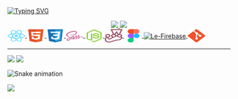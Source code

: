 [![Typing SVG](https://readme-typing-svg.herokuapp.com?font=Fira+Code&pause=1000&color=DBF715&width=435&lines=Welcome+my+GitHub;Bem+vindo+ao+meu+GitHub;Bienvenido+a+mi+GitHhub)](https://git.io/typing-svg)
<div align="center">
  <a href="https://github.com/vanessavb92">
  <img height="180em" src="https://github-readme-stats.vercel.app/api?username=vanessavb92&show_icons=true&theme=dracula&include_all_commits=true&count_private=true"/>
   <img height="180em" src="https://github-readme-stats.vercel.app/api/top-langs/?username=vanessavb92&layout=compact&langs_count=7&theme=dracula"/>
</div>
  <img align="center" alt="Le-React" height="30" width="40" src="https://raw.githubusercontent.com/devicons/devicon/master/icons/react/react-original.svg">
  <img align="center" alt="Le-HTML" height="30" width="40" src="https://raw.githubusercontent.com/devicons/devicon/master/icons/html5/html5-original.svg">
  <img align="center" alt="Le-CSS" height="30" width="40" src="https://raw.githubusercontent.com/devicons/devicon/master/icons/css3/css3-original.svg">
  <img align="center" alt="Le-Sass" height="30" width="40" src="https://raw.githubusercontent.com/devicons/devicon/master/icons/sass/sass-original.svg">
  <img align="center" alt="Le-Nodejs" height="30" width="40" src="https://raw.githubusercontent.com/devicons/devicon/master/icons/nodejs/nodejs-original.svg">
  <img align="center" alt="Le-Jest" height="30" width="40" src="https://raw.githubusercontent.com/devicons/devicon/master/icons/jest/jest-plain.svg">
   <img align="center" alt="Le-Figma" height="30" width="40" src="https://raw.githubusercontent.com/devicons/devicon/master/icons/figma/figma-original.svg">
   <img align="center" alt="Le-Firebase" height="30" width="40" src="https://raw.githubusercontent.com/devicons/devicon/master/icons/firebase/firebase-plain-     wordmark.svg">  
   <img align="center" alt="Le-Git" height="30" width="40" src="https://raw.githubusercontent.com/devicons/devicon/master/icons/git/git-original.svg">
</div>
  
----------------------------------------------------------------------------------------------------------------
 
  <a href = "mailto:vanessacamahuali28@gmail.com"><img src="https://img.shields.io/badge/-Gmail-%23333?style=for-the-badge&logo=gmail&logoColor=white" target="_blank"></a>
  <a href="https://www.linkedin.com/in/vanessa-borges-a05b4636/" target="_blank"><img src="https://img.shields.io/badge/-LinkedIn-%230077B5?style=for-the-badge&logo=linkedin&logoColor=white" target="_blank"></a>
  
  ![Snake animation](https://github.com/vanessavb92/vanessavb92/blob/output/github-contribution-grid-snake.svg)

</div>

  <img align="center" width="150" src="mundo.gif.gif" />  
